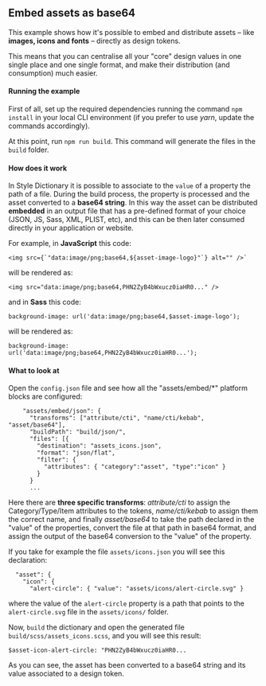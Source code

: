 ## Embed assets as base64

This example shows how it's possible to embed and distribute assets – like **images, icons and fonts** – directly as design tokens.

This means that you can centralise all your "core" design values in one single place and one single format, and make their distribution (and consumption) much easier.

#### Running the example

First of all, set up the required dependencies running the command `npm install` in your local CLI environment (if you prefer to use *yarn*, update the commands accordingly).

At this point, run `npm run build`. This command will generate the files in the `build` folder.

#### How does it work

In Style Dictionary it is possible to associate to the `value` of a property the path of a file. During the build process, the property is processed and the asset converted to a **base64 string**. In this way the asset can be distributed **embedded** in an output file that has a pre-defined format of your choice (JSON, JS, Sass, XML, PLIST, etc), and this can be then later consumed directly in your application or website.

For example, in **JavaScript** this code:

```
<img src={`"data:image/png;base64,${asset-image-logo}"`} alt="" />`
```

will be rendered as:

```
<img src="data:image/png;base64,PHN2ZyB4bWxucz0iaHR0..." />
```
and in **Sass** this code:

```
background-image: url('data:image/png;base64,$asset-image-logo');
```
will be rendered as:

```
background-image: url('data:image/png;base64,PHN2ZyB4bWxucz0iaHR0...');
```

#### What to look at

Open the `config.json` file and see how all the "assets/embed/*" platform blocks are configured:

```
    "assets/embed/json": {
      "transforms": ["attribute/cti", "name/cti/kebab", "asset/base64"],
      "buildPath": "build/json/",
      "files": [{
        "destination": "assets_icons.json",
        "format": "json/flat",
        "filter": {
          "attributes": { "category":"asset", "type":"icon" }
        }
      }
      ...
```

Here there are **three specific transforms**: *attribute/cti* to assign the Category/Type/Item attributes to the tokens, *name/cti/kebab* to assign them the correct name, and finally *asset/base64* to take the path declared in the "value" of the properties, convert the file at that path in base64 format, and assign the output of the base64 conversion to the "value" of the property.

If you take for example the file `assets/icons.json` you will see this declaration:

```
  "asset": {
    "icon": {
      "alert-circle": { "value": "assets/icons/alert-circle.svg" }

```
where the value of the `alert-circle` property is a path that points to the `alert-circle.svg` file in the `assets/icons/` folder.

Now, `build` the dictionary and open the generated file `build/scss/assets_icons.scss`, and you will see this result:

```
$asset-icon-alert-circle: "PHN2ZyB4bWxucz0iaHR0...
```

As you can see, the asset has been converted to a base64 string and its value associated to a design token.
